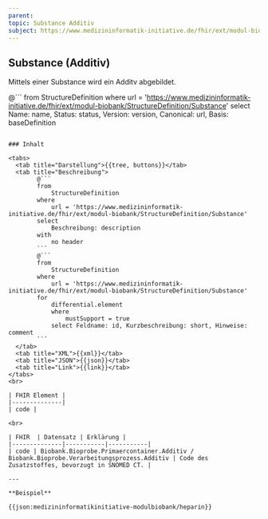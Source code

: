 ```yaml
---
parent:
topic: Substance Additiv
subject: https://www.medizininformatik-initiative.de/fhir/ext/modul-biobank/StructureDefinition/Substance
---
```


## Substance (Additiv)

Mittels einer Substance wird ein Additv abgebildet.

@```
from
    StructureDefinition
where
    url = 'https://www.medizininformatik-initiative.de/fhir/ext/modul-biobank/StructureDefinition/Substance'
select
    Name: name, Status: status, Version: version, Canonical: url, Basis: baseDefinition
```

### Inhalt

<tabs>
  <tab title="Darstellung">{{tree, buttons}}</tab>
  <tab title="Beschreibung">
        @```
        from
	        StructureDefinition
        where
	        url = 'https://www.medizininformatik-initiative.de/fhir/ext/modul-biobank/StructureDefinition/Substance'
        select
	        Beschreibung: description
        with
            no header
        ```
        @```
        from
            StructureDefinition
        where
            url = 'https://www.medizininformatik-initiative.de/fhir/ext/modul-biobank/StructureDefinition/Substance'
        for
            differential.element
            where
                mustSupport = true
            select Feldname: id, Kurzbeschreibung: short, Hinweise: comment
        ```
  </tab>
  <tab title="XML">{{xml}}</tab>
  <tab title="JSON">{{json}}</tab>
  <tab title="Link">{{link}}</tab>
</tabs>
<br>

| FHIR Element | 
|--------------|
| code | 

<br>

| FHIR  | Datensatz | Erklärung |
|--------------|-----------|-----------|
| code | Biobank.Bioprobe.Primaercontainer.Additiv / Biobank.Bioprobe.Verarbeitungsprozess.Additiv | Code des Zusatzstoffes, bevorzugt in SNOMED CT. |

---

**Beispiel**

{{json:medizininformatikinitiative-modulbiobank/heparin}}

